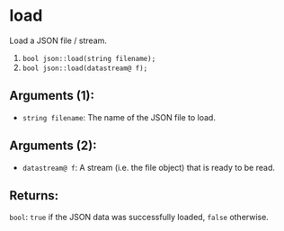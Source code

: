# load
Load a JSON file / stream.

1. `bool json::load(string filename);`
2. `bool json::load(datastream@ f);`

## Arguments (1):
- `string filename`: The name of the JSON file to load.

## Arguments (2):
- `datastream@ f`: A stream (i.e. the file object) that is ready to be read.

## Returns:
`bool`: `true` if the JSON data was successfully loaded, `false` otherwise.
